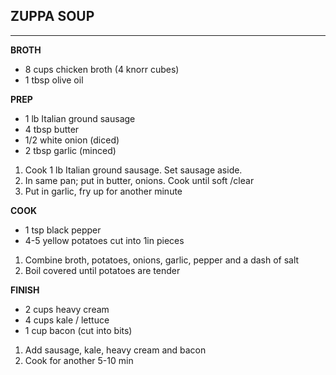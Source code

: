 ## ZUPPA SOUP
--------------------------------------------------------------------------------

**BROTH**
- 8 cups chicken broth (4 knorr cubes)
- 1 tbsp olive oil

**PREP**
- 1 lb Italian ground sausage
- 4 tbsp butter
- 1/2 white onion (diced)
- 2 tbsp garlic (minced)

1. Cook 1 lb Italian ground sausage. Set sausage aside.
2. In same pan; put in butter, onions. Cook until soft /clear
3. Put in garlic, fry up for another minute

**COOK**
- 1 tsp black pepper
- 4-5 yellow potatoes cut into 1in pieces

1. Combine broth, potatoes, onions, garlic, pepper and a dash of salt
2. Boil covered until potatoes are tender

**FINISH**
- 2 cups heavy cream
- 4 cups kale / lettuce
- 1 cup bacon (cut into bits)

1. Add sausage, kale, heavy cream and bacon
2. Cook for another 5-10 min
